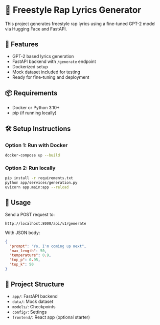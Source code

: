 # 🎤 Freestyle Rap Lyrics Generator

This project generates freestyle rap lyrics using a fine-tuned GPT-2 model via Hugging Face and FastAPI.

## 🚀 Features

- GPT-2 based lyrics generation
- FastAPI backend with `/generate` endpoint
- Dockerized setup
- Mock dataset included for testing
- Ready for fine-tuning and deployment

## 📦 Requirements

- Docker or Python 3.10+
- pip (if running locally)

## 🛠️ Setup Instructions

### Option 1: Run with Docker
```bash
docker-compose up --build
```

### Option 2: Run locally
```bash
pip install -r requirements.txt
python app/services/generation.py
uvicorn app.main:app --reload
```

## 🎯 Usage

Send a POST request to:
```
http://localhost:8000/api/v1/generate
```

With JSON body:
```json
{
  "prompt": "Yo, I'm coming up next",
  "max_length": 50,
  "temperature": 0.9,
  "top_p": 0.95,
  "top_k": 50
}
```

## 📁 Project Structure

- `app/`: FastAPI backend
- `data/`: Mock dataset
- `models/`: Checkpoints
- `config/`: Settings
- `frontend/`: React app (optional starter)

